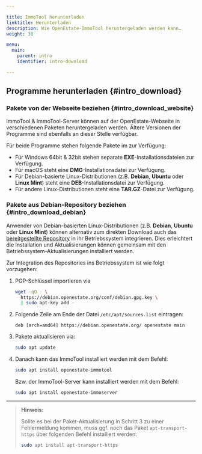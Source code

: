 ```yaml
---

title: ImmoTool herunterladen
linktitle: Herunterladen
description: Wie OpenEstate-ImmoTool heruntergeladen werden kann…
weight: 30

menu:
  main:
    parent: intro
    identifier: intro-download

---
```


## Programme herunterladen {#intro_download}


### Pakete von der Webseite beziehen {#intro_download_website}

ImmoTool & ImmoTool-Server können auf der OpenEstate-Webseite in verschiedenen Paketen heruntergeladen werden. Ältere Versionen der Programme sind ebenfalls an dieser Stelle verfügbar.

Für beide Programme stehen folgende Pakete im zur Verfügung: 

-   Für Windows 64bit & 32bit stehen separate **EXE**-Installationsdateien zur Verfügung.
-   Für macOS steht eine **DMG**-Installationsdatei zur Verfügung.
-   Für Debian-basierte Linux-Distributionen (z.B. **Debian**, **Ubuntu** oder **Linux Mint**) steht eine **DEB**-Installationsdatei zur Verfügung.
-   Für andere Linux-Distributionen steht eine **TAR.GZ**-Datei zur Verfügung.


### Pakete aus Debian-Repository beziehen {#intro_download_debian}

Anwender von Debian-basierten Linux-Distributionen (z.B. **Debian**, **Ubuntu** oder **Linux Mint**) können alternativ zum direkten Download auch das [bereitgestellte Repository](https://debian.openestate.org/) in ihr Betriebssystem integrieren. Dies erleichtert die Installation und Aktualisierungen können gemeinsam mit den Betriebssystem-Aktualisierungen installiert werden.

Zur Integration des Repositories ins Betriebssystem ist wie folgt vorzugehen:

1.  PGP-Schlüssel importieren via

    ```bash
    wget -qO - \
      https://debian.openestate.org/conf/debian.gpg.key \ 
      | sudo apt-key add -
    ```

2.  Folgende Zeile am Ende der Datei `/etc/apt/sources.list` eintragen:

    ```
    deb [arch=amd64] https://debian.openestate.org/ openestate main
    ```
    
3.  Pakete aktualisieren via:

    ```bash
    sudo apt update
    ```
    
4.  Danach kann das ImmoTool installiert werden mit dem Befehl:

    ```bash
    sudo apt install openestate-immotool
    ```
    
    Bzw. der ImmoTool-Server kann installiert werden mit dem Befehl: 
    
    ```bash
    sudo apt install openestate-immoserver
    ```

---

> **Hinweis:**
>
> Sollte es bei der Paket-Aktualisierung in Schritt 3 zu einer Fehlermeldung kommen, muss ggf. noch das Paket `apt-transport-https` über folgenden Befehl installiert werden:
>
> ```bash
> sudo apt install apt-transport-https
> ```
